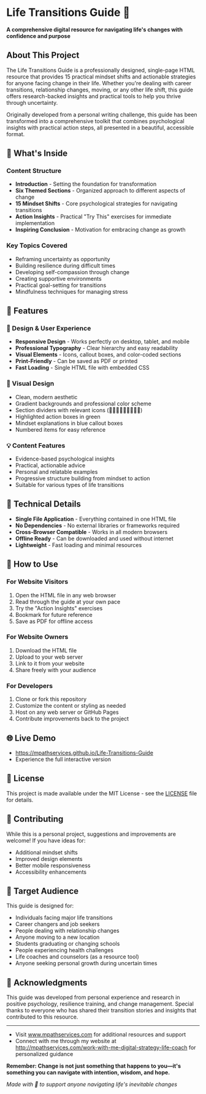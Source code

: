 # Life Transitions Guide 🌟

**A comprehensive digital resource for navigating life's changes with confidence and purpose**

## About This Project

The Life Transitions Guide is a professionally designed, single-page HTML resource that provides 15 practical mindset shifts and actionable strategies for anyone facing change in their life. Whether you're dealing with career transitions, relationship changes, moving, or any other life shift, this guide offers research-backed insights and practical tools to help you thrive through uncertainty.

Originally developed from a personal writing challenge, this guide has been transformed into a comprehensive toolkit that combines psychological insights with practical action steps, all presented in a beautiful, accessible format.

## 🎯 What's Inside

### Content Structure
- **Introduction** - Setting the foundation for transformation
- **Six Themed Sections** - Organized approach to different aspects of change
- **15 Mindset Shifts** - Core psychological strategies for navigating transitions
- **Action Insights** - Practical "Try This" exercises for immediate implementation
- **Inspiring Conclusion** - Motivation for embracing change as growth

### Key Topics Covered
- Reframing uncertainty as opportunity
- Building resilience during difficult times
- Developing self-compassion through change
- Creating supportive environments
- Practical goal-setting for transitions
- Mindfulness techniques for managing stress

## 🚀 Features

### 📱 Design & User Experience
- **Responsive Design** - Works perfectly on desktop, tablet, and mobile
- **Professional Typography** - Clear hierarchy and easy readability
- **Visual Elements** - Icons, callout boxes, and color-coded sections
- **Print-Friendly** - Can be saved as PDF or printed
- **Fast Loading** - Single HTML file with embedded CSS

### 🎨 Visual Design
- Clean, modern aesthetic
- Gradient backgrounds and professional color scheme
- Section dividers with relevant icons (💬🧗‍♀️🧘‍♀️🚶‍♀️🌱🪩)
- Highlighted action boxes in green
- Mindset explanations in blue callout boxes
- Numbered items for easy reference

### 💡 Content Features
- Evidence-based psychological insights
- Practical, actionable advice
- Personal and relatable examples
- Progressive structure building from mindset to action
- Suitable for various types of life transitions

## 🔧 Technical Details

- **Single File Application** - Everything contained in one HTML file
- **No Dependencies** - No external libraries or frameworks required
- **Cross-Browser Compatible** - Works in all modern browsers
- **Offline Ready** - Can be downloaded and used without internet
- **Lightweight** - Fast loading and minimal resources

## 📝 How to Use

### For Website Visitors
1. Open the HTML file in any web browser
2. Read through the guide at your own pace
3. Try the "Action Insights" exercises
4. Bookmark for future reference
5. Save as PDF for offline access

### For Website Owners
1. Download the HTML file
2. Upload to your web server
3. Link to it from your website
4. Share freely with your audience

### For Developers
1. Clone or fork this repository
2. Customize the content or styling as needed
3. Host on any web server or GitHub Pages
4. Contribute improvements back to the project

## 🌐 Live Demo

- https://mpathservices.github.io/Life-Transitions-Guide
- Experience the full interactive version

## 📄 License

This project is made available under the MIT License - see the [LICENSE](LICENSE) file for details.

## 🤝 Contributing

While this is a personal project, suggestions and improvements are welcome! If you have ideas for:
- Additional mindset shifts
- Improved design elements
- Better mobile responsiveness
- Accessibility enhancements

## 🎯 Target Audience

This guide is designed for:
- Individuals facing major life transitions
- Career changers and job seekers
- People dealing with relationship changes
- Anyone moving to a new location
- Students graduating or changing schools
- People experiencing health challenges
- Life coaches and counselors (as a resource tool)
- Anyone seeking personal growth during uncertain times

## 🙏 Acknowledgments

This guide was developed from personal experience and research in positive psychology, resilience training, and change management. Special thanks to everyone who has shared their transition stories and insights that contributed to this resource.

---
- Visit www.mpathservices.com for additional resources and support
- Connect with me through my website at http://mpathservices.com/work-with-me-digital-strategy-life-coach for personalized guidance

**Remember: Change is not just something that happens to you—it's something you can navigate with intention, wisdom, and hope.**

*Made with 💙 to support anyone navigating life's inevitable changes*

